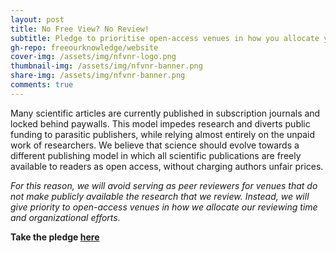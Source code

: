 ```yaml
---
layout: post
title: No Free View? No Review!
subtitle: Pledge to prioritise open-access venues in how you allocate your reviewing time and organizational efforts
gh-repo: freeourknowledge/website
cover-img: /assets/img/nfvnr-logo.png
thumbnail-img: /assets/img/nfvnr-banner.png
share-img: /assets/img/nfvnr-banner.png
comments: true
---
```


Many scientific articles are currently published in subscription journals and locked behind paywalls. This model impedes research and diverts public funding to parasitic publishers, while relying almost entirely on the unpaid work of researchers. We believe that science should evolve towards a different publishing model in which all scientific publications are freely available to readers as open access, without charging authors unfair prices.

*For this reason, we will avoid serving as peer reviewers for venues that do not make publicly available the research that we review. Instead, we will give priority to open-access venues in how we allocate our reviewing time and organizational efforts.*

**Take the pledge [here](https://nofreeviewnoreview.org/)**
